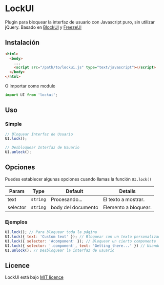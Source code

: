 # LockUI
Plugin para bloquear la interfaz de usuario con Javascript puro,
sin utilizar jQuery.
Basado en [BlockUI](https://github.com/malsup/blockui) y [FreezeUI](https://github.com/alexradulescu/FreezeUI)
## Instalación

```html
<html>
  <body>
    ...
    <script src="/path/to/lockui.js" type="text/javascript"></script>
  </body>
</html>
```
O importar como modulo
```js
import UI from 'lockui';
```
## Uso

### Simple

```javascript
// Bloquear Interfaz de Usuario
UI.lock();

// Desbloquear Interfaz de Usuario
UI.unlock();
```


## Opciones
Puedes establecer algunas opciones cuando llamas la función `UI.lock()`

Param | Type | Default | Details
------------ | ------------- | ------------- | -------------
text | `string` | Procesando... | El texto a mostrar. 
selector | `string` | <body> body del documento | Elemento a bloquear.

### Ejemplos
```javascript
UI.lock(); // Para bloquear toda la página
UI.lock({ text: 'Custom text' }); // Bloquear con un texto personalizado
UI.lock({ selector: '#component' }); // Bloquear un cierto componente
UI.lock({ selector: '.component', text: 'Getting there...' }) // Usando ambas opciones a la vez. 
UI.unlock(); // Desbloquear la interfaz de usuario
```

## Licence
LockUI está bajo [MIT licence](https://opensource.org/licenses/mit-license.php)

